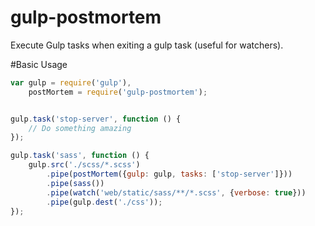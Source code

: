 gulp-postmortem
=========

Execute Gulp tasks when exiting a gulp task (useful for watchers).


#Basic Usage

```javascript
var gulp = require('gulp'),
	postMortem = require('gulp-postmortem');


gulp.task('stop-server', function () {
	// Do something amazing
});

gulp.task('sass', function () {
	gulp.src('./scss/*.scss')
	    .pipe(postMortem({gulp: gulp, tasks: ['stop-server']}))
		.pipe(sass())
		.pipe(watch('web/static/sass/**/*.scss', {verbose: true}))
		.pipe(gulp.dest('./css'));
});
```
